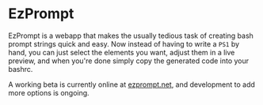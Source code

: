 EzPrompt
========

EzPrompt is a webapp that makes the usually tedious task of creating bash prompt
strings quick and easy. Now instead of having to write a `PS1` by hand, you can
just select the elements you want, adjust them in a live preview, and when
you're done simply copy the generated code into your bashrc.

A working beta is currently online at [ezprompt.net](http://ezprompt.net), and
development to add more options is ongoing.
